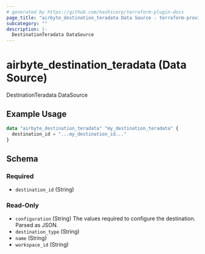 ```yaml
---
# generated by https://github.com/hashicorp/terraform-plugin-docs
page_title: "airbyte_destination_teradata Data Source - terraform-provider-airbyte"
subcategory: ""
description: |-
  DestinationTeradata DataSource
---
```


# airbyte_destination_teradata (Data Source)

DestinationTeradata DataSource

## Example Usage

```terraform
data "airbyte_destination_teradata" "my_destination_teradata" {
  destination_id = "...my_destination_id..."
}
```

<!-- schema generated by tfplugindocs -->
## Schema

### Required

- `destination_id` (String)

### Read-Only

- `configuration` (String) The values required to configure the destination. Parsed as JSON.
- `destination_type` (String)
- `name` (String)
- `workspace_id` (String)
